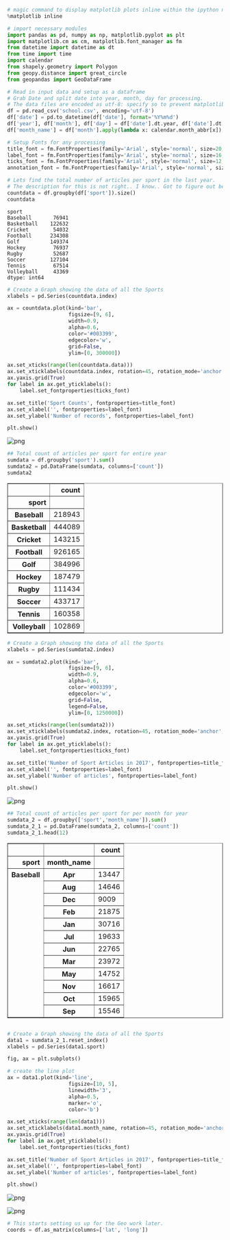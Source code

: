 

```python
# magic command to display matplotlib plots inline within the ipython notebook webpage
%matplotlib inline

# import necessary modules
import pandas as pd, numpy as np, matplotlib.pyplot as plt
import matplotlib.cm as cm, matplotlib.font_manager as fm
from datetime import datetime as dt
from time import time
import calendar
from shapely.geometry import Polygon
from geopy.distance import great_circle
from geopandas import GeoDataFrame

```


```python
# Read in input data and setup as a dataframe
# Grab Date and split date into year, month, day for processing. 
# The data files are encoded as utf-8: specify so to prevent matplotlib from choking on diacritics
df = pd.read_csv('school.csv', encoding='utf-8')
df['date'] = pd.to_datetime(df['date'], format='%Y%m%d')
df['year'], df['month'], df['day'] = df['date'].dt.year, df['date'].dt.month , df['date'].dt.day
df['month_name'] = df['month'].apply(lambda x: calendar.month_abbr[x])

```


```python
# Setup Fonts for any processing
title_font = fm.FontProperties(family='Arial', style='normal', size=20, weight='normal', stretch='normal')
label_font = fm.FontProperties(family='Arial', style='normal', size=16, weight='normal', stretch='normal')
ticks_font = fm.FontProperties(family='Arial', style='normal', size=12, weight='normal', stretch='normal')
annotation_font = fm.FontProperties(family='Arial', style='normal', size=11, weight='normal', stretch='normal')
```


```python
# Lets find the total number of articles per sport in the last year. 
# The description for this is not right.. I know.. Got to figure out better way to describe. 
countdata = df.groupby(df['sport']).size()
countdata

```




    sport
    Baseball       76941
    Basketball    122632
    Cricket        54032
    Football      234308
    Golf          149374
    Hockey         76937
    Rugby          52687
    Soccer        127104
    Tennis         67514
    Volleyball     43369
    dtype: int64




```python
# Create a Graph showing the data of all the Sports 
xlabels = pd.Series(countdata.index)

ax = countdata.plot(kind='bar',                 
                    figsize=[9, 6], 
                    width=0.9, 
                    alpha=0.6, 
                    color='#003399',
                    edgecolor='w',
                    grid=False,
                    ylim=[0, 300000])

ax.set_xticks(range(len(countdata.data)))
ax.set_xticklabels(countdata.index, rotation=45, rotation_mode='anchor', ha='right', fontproperties=ticks_font)
ax.yaxis.grid(True)
for label in ax.get_yticklabels():
    label.set_fontproperties(ticks_font)

ax.set_title('Sport Counts', fontproperties=title_font)
ax.set_xlabel('', fontproperties=label_font)
ax.set_ylabel('Number of records', fontproperties=label_font)

plt.show()
```


![png](output_4_0.png)



```python
## Total count of articles per sport for entire year
sumdata = df.groupby('sport').sum()
sumdata2 = pd.DataFrame(sumdata, columns=['count'])
sumdata2
```




<div>
<style scoped>
    .dataframe tbody tr th:only-of-type {
        vertical-align: middle;
    }

    .dataframe tbody tr th {
        vertical-align: top;
    }

    .dataframe thead th {
        text-align: right;
    }
</style>
<table border="1" class="dataframe">
  <thead>
    <tr style="text-align: right;">
      <th></th>
      <th>count</th>
    </tr>
    <tr>
      <th>sport</th>
      <th></th>
    </tr>
  </thead>
  <tbody>
    <tr>
      <th>Baseball</th>
      <td>218943</td>
    </tr>
    <tr>
      <th>Basketball</th>
      <td>444089</td>
    </tr>
    <tr>
      <th>Cricket</th>
      <td>143215</td>
    </tr>
    <tr>
      <th>Football</th>
      <td>926165</td>
    </tr>
    <tr>
      <th>Golf</th>
      <td>384996</td>
    </tr>
    <tr>
      <th>Hockey</th>
      <td>187479</td>
    </tr>
    <tr>
      <th>Rugby</th>
      <td>111434</td>
    </tr>
    <tr>
      <th>Soccer</th>
      <td>433717</td>
    </tr>
    <tr>
      <th>Tennis</th>
      <td>160358</td>
    </tr>
    <tr>
      <th>Volleyball</th>
      <td>102869</td>
    </tr>
  </tbody>
</table>
</div>




```python
# Create a Graph showing the data of all the Sports 
xlabels = pd.Series(sumdata2.index)

ax = sumdata2.plot(kind='bar',                 
                    figsize=[9, 6], 
                    width=0.9, 
                    alpha=0.6, 
                    color='#003399',
                    edgecolor='w',
                    grid=False,
                    legend=False,
                    ylim=[0, 1250000])

ax.set_xticks(range(len(sumdata2)))
ax.set_xticklabels(sumdata2.index, rotation=45, rotation_mode='anchor', ha='right', fontproperties=ticks_font)
ax.yaxis.grid(True)
for label in ax.get_yticklabels():
    label.set_fontproperties(ticks_font)

ax.set_title('Number of Sport Articles in 2017', fontproperties=title_font)
ax.set_xlabel('', fontproperties=label_font)
ax.set_ylabel('Number of articles', fontproperties=label_font)

plt.show()
```


![png](output_6_0.png)



```python
## Total count of articles per sport for per month for year
sumdata_2 = df.groupby(['sport','month_name']).sum()
sumdata_2_1 = pd.DataFrame(sumdata_2, columns=['count'])
sumdata_2_1.head(12)

```




<div>
<style scoped>
    .dataframe tbody tr th:only-of-type {
        vertical-align: middle;
    }

    .dataframe tbody tr th {
        vertical-align: top;
    }

    .dataframe thead th {
        text-align: right;
    }
</style>
<table border="1" class="dataframe">
  <thead>
    <tr style="text-align: right;">
      <th></th>
      <th></th>
      <th>count</th>
    </tr>
    <tr>
      <th>sport</th>
      <th>month_name</th>
      <th></th>
    </tr>
  </thead>
  <tbody>
    <tr>
      <th rowspan="12" valign="top">Baseball</th>
      <th>Apr</th>
      <td>13447</td>
    </tr>
    <tr>
      <th>Aug</th>
      <td>14646</td>
    </tr>
    <tr>
      <th>Dec</th>
      <td>9009</td>
    </tr>
    <tr>
      <th>Feb</th>
      <td>21875</td>
    </tr>
    <tr>
      <th>Jan</th>
      <td>30716</td>
    </tr>
    <tr>
      <th>Jul</th>
      <td>19633</td>
    </tr>
    <tr>
      <th>Jun</th>
      <td>22765</td>
    </tr>
    <tr>
      <th>Mar</th>
      <td>23972</td>
    </tr>
    <tr>
      <th>May</th>
      <td>14752</td>
    </tr>
    <tr>
      <th>Nov</th>
      <td>16617</td>
    </tr>
    <tr>
      <th>Oct</th>
      <td>15965</td>
    </tr>
    <tr>
      <th>Sep</th>
      <td>15546</td>
    </tr>
  </tbody>
</table>
</div>




```python

# Create a Graph showing the data of all the Sports 
data1 = sumdata_2_1.reset_index()
xlabels = pd.Series(data1.sport)

fig, ax = plt.subplots()

# create the line plot
ax = data1.plot(kind='line',
                    figsize=[10, 5],
                    linewidth='3', 
                    alpha=0.5,
                    marker='o',
                    color='b')

ax.set_xticks(range(len(data1)))
ax.set_xticklabels(data1.month_name, rotation=45, rotation_mode='anchor', ha='right', fontproperties=ticks_font)
ax.yaxis.grid(True)
for label in ax.get_yticklabels():
    label.set_fontproperties(ticks_font)

ax.set_title('Number of Sport Articles in 2017', fontproperties=title_font)
ax.set_xlabel('', fontproperties=label_font)
ax.set_ylabel('Number of articles', fontproperties=label_font)

plt.show()
```


![png](output_8_0.png)



![png](output_8_1.png)



```python
# This starts setting us up for the Geo work later. 
coords = df.as_matrix(columns=['lat', 'long'])

```

